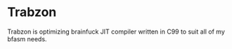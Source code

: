 # Trabzon
Trabzon is optimizing brainfuck JIT compiler written in C99 to suit all of my bfasm needs.
